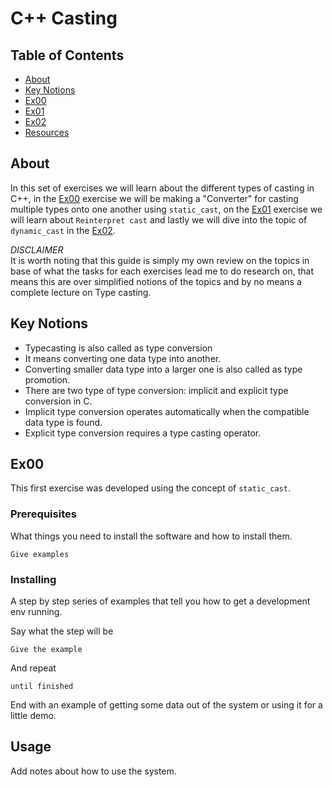 # C++ Casting

## Table of Contents

- [About](#about)
- [Key Notions](#keynotions)
- [Ex00](#ex00)
- [Ex01](#ex01)
- [Ex02](#ex02)
- [Resources](#Resources)

## About <a name = "about"></a>

In this set of exercises we will learn about the different types of casting in C++, in the [Ex00](#Ex00) exercise we will be making a "Converter" for casting multiple types onto one another using ```static_cast```, on the [Ex01](#Ex01) exercise we will learn about ```Reinterpret cast``` and lastly we will dive into the topic of ```dynamic_cast``` in the [Ex02](#Ex02).

_DISCLAIMER_ \
It is worth noting that this guide is simply my own review on the topics in base of what the tasks for each exercises lead me to do research on, that means this are  over simplified notions of the topics and by no means a complete lecture on Type casting.


## Key Notions <a name = "Key Notions"></a>


- Typecasting is also called as type conversion
- It means converting one data type into another.
- Converting smaller data type into a larger one is also called as type promotion.
- There are two type of type conversion: implicit and explicit type conversion in C.
- Implicit type conversion operates automatically when the compatible data type is found.
- Explicit type conversion requires a type casting operator.

## Ex00 <a name = "Ex00"></a>

This first exercise was developed using the concept of 
```static_cast```. 

### Prerequisites

What things you need to install the software and how to install them.

```
Give examples
```

### Installing

A step by step series of examples that tell you how to get a development env running.

Say what the step will be

```
Give the example
```

And repeat

```
until finished
```

End with an example of getting some data out of the system or using it for a little demo.

## Usage <a name = "usage"></a>

Add notes about how to use the system.
